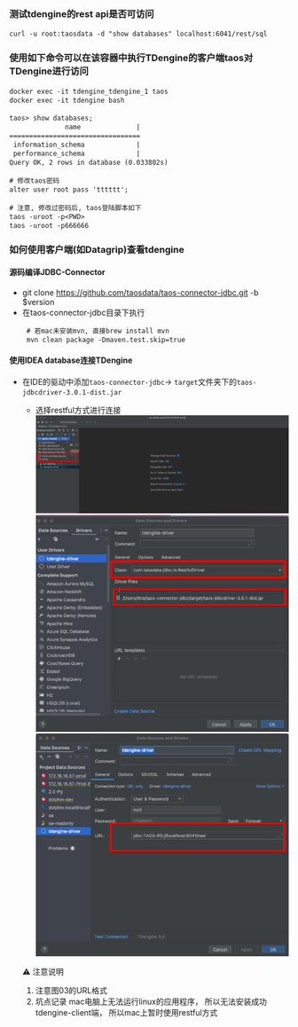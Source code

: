 ### 测试tdengine的rest api是否可访问
```shell
curl -u root:taosdata -d "show databases" localhost:6041/rest/sql
```

### 使用如下命令可以在该容器中执行TDengine的客户端taos对TDengine进行访问
```shell
docker exec -it tdengine_tdengine_1 taos
docker exec -it tdengine bash

taos> show databases;
              name              |
=================================
 information_schema             |
 performance_schema             |
Query OK, 2 rows in database (0.033802s)

# 修改taos密码
alter user root pass 'tttttt';

# 注意, 修改过密码后, taos登陆脚本如下
taos -uroot -p<PWD>
taos -uroot -p666666
```

### 如何使用客户端(如Datagrip)查看tdengine
#### 源码编译JDBC-Connector
* git clone https://github.com/taosdata/taos-connector-jdbc.git -b $version
* 在taos-connector-jdbc目录下执行 
  ```shell
   # 若mac未安装mvn, 直接brew install mvn
   mvn clean package -Dmaven.test.skip=true
  ```
#### 使用IDEA database连接TDengine
  * 在IDE的驱动中添加`taos-connector-jdbc`-> `target`文件夹下的`taos-jdbcdriver-3.0.1-dist.jar`
    * 选择restful方式进行连接
      ![](https://github.com/tinaforgood/tdengine/raw/2f02ab61c1ad8329650fcab2183cde5e3c9cc7e8/resources/tdengine-datagrip-01.png)
      ![](https://github.com/tinaforgood/tdengine/raw/2f02ab61c1ad8329650fcab2183cde5e3c9cc7e8/resources/tdengine-datagrip-02.png)
      ![](https://github.com/tinaforgood/tdengine/raw/2f02ab61c1ad8329650fcab2183cde5e3c9cc7e8/resources/tdengine-datagrip-03.png)


    ⚠️ 注意说明
    1. 注意图03的URL格式
    2. 坑点记录 
       mac电脑上无法运行linux的应用程序， 所以无法安装成功tdengine-client端， 所以mac上暂时使用restful方式



